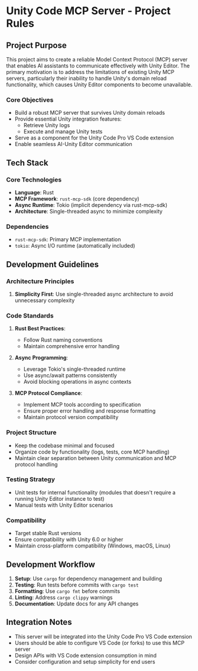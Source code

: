 # Unity Code MCP Server - Project Rules

## Project Purpose

This project aims to create a reliable Model Context Protocol (MCP) server that enables AI assistants to communicate effectively with Unity Editor. The primary motivation is to address the limitations of existing Unity MCP servers, particularly their inability to handle Unity's domain reload functionality, which causes Unity Editor components to become unavailable.

### Core Objectives
- Build a robust MCP server that survives Unity domain reloads
- Provide essential Unity integration features:
  - Retrieve Unity logs
  - Execute and manage Unity tests
- Serve as a component for the Unity Code Pro VS Code extension
- Enable seamless AI-Unity Editor communication

## Tech Stack

### Core Technologies
- **Language**: Rust
- **MCP Framework**: `rust-mcp-sdk` (core dependency)
- **Async Runtime**: Tokio (implicit dependency via rust-mcp-sdk)
- **Architecture**: Single-threaded async to minimize complexity

### Dependencies
- `rust-mcp-sdk`: Primary MCP implementation
- `tokio`: Async I/O runtime (automatically included)

## Development Guidelines

### Architecture Principles
1. **Simplicity First**: Use single-threaded async architecture to avoid unnecessary complexity

### Code Standards
1. **Rust Best Practices**:
   - Follow Rust naming conventions
   - Maintain comprehensive error handling

2. **Async Programming**:
   - Leverage Tokio's single-threaded runtime
   - Use async/await patterns consistently
   - Avoid blocking operations in async contexts

3. **MCP Protocol Compliance**:
   - Implement MCP tools according to specification
   - Ensure proper error handling and response formatting
   - Maintain protocol version compatibility

### Project Structure
- Keep the codebase minimal and focused
- Organize code by functionality (logs, tests, core MCP handling)
- Maintain clear separation between Unity communication and MCP protocol handling

### Testing Strategy
- Unit tests for internal functionality (modules that doesn't require a running Unity Editor instance to test)
- Manual tests with Unity Editor scenarios

### Compatibility
- Target stable Rust versions
- Ensure compatibility with Unity 6.0 or higher
- Maintain cross-platform compatibility (Windows, macOS, Linux)

## Development Workflow

1. **Setup**: Use `cargo` for dependency management and building
2. **Testing**: Run tests before commits with `cargo test`
3. **Formatting**: Use `cargo fmt` before commits
4. **Linting**: Address `cargo clippy` warnings
5. **Documentation**: Update docs for any API changes

## Integration Notes

- This server will be integrated into the Unity Code Pro VS Code extension
- Users should be able to configure VS Code (or forks) to use this MCP server
- Design APIs with VS Code extension consumption in mind
- Consider configuration and setup simplicity for end users